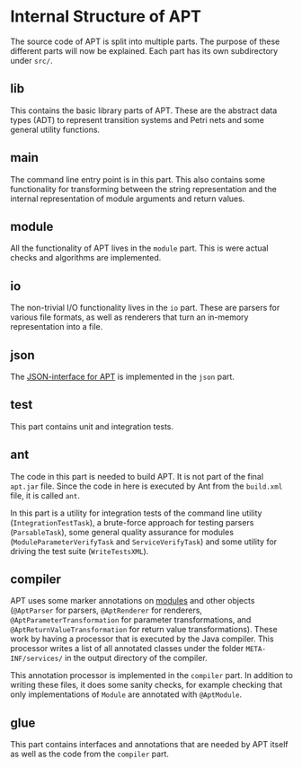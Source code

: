 # Internal Structure of APT

The source code of APT is split into multiple parts. The purpose of these
different parts will now be explained. Each part has its own subdirectory under
`src/`.

## lib

This contains the basic library parts of APT. These are the abstract data types
(ADT) to represent transition systems and Petri nets and some general utility
functions.

## main

The command line entry point is in this part. This also contains some
functionality for transforming between the string representation and the
internal representation of module arguments and return values.

## module

All the functionality of APT lives in the `module` part. This is were actual
checks and algorithms are implemented.

## io

The non-trivial I/O functionality lives in the `io` part. These are parsers for
various file formats, as well as renderers that turn an in-memory representation
into a file.

## json

The [JSON-interface for APT](json.md) is implemented in the `json` part.

## test

This part contains unit and integration tests.

## ant

The code in this part is needed to build APT. It is not part of the final
`apt.jar` file. Since the code in here is executed by Ant from the `build.xml`
file, it is called `ant`.

In this part is a utility for integration tests of the command line utility
(`IntegrationTestTask`), a brute-force approach for testing parsers
(`ParsableTask`), some general quality assurance for modules
(`ModuleParameterVerifyTask` and `ServiceVerifyTask`) and some utility for
driving the test suite (`WriteTestsXML`).

## compiler

APT uses some marker annotations on [modules](extending.md) and other
objects (`@AptParser` for parsers, `@AptRenderer` for renderers,
`@AptParameterTransformation` for parameter transformations, and
`@AptReturnValueTransformation` for return value transformations). These work by
having a processor that is executed by the Java compiler. This processor writes
a list of all annotated classes under the folder `META-INF/services/` in the
output directory of the compiler.

This annotation processor is implemented in the `compiler` part. In addition to
writing these files, it does some sanity checks, for example checking that only
implementations of `Module` are annotated with `@AptModule`.

## glue

This part contains interfaces and annotations that are needed by APT itself as
well as the code from the `compiler` part.
